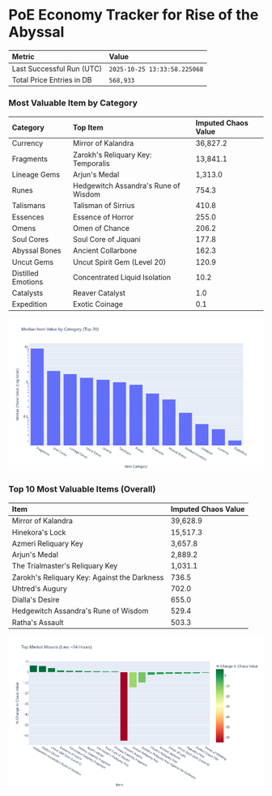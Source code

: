 # PoE Economy Tracker for Rise of the Abyssal

<!-- START_MAINTENANCE -->
| Metric | Value |
|:---|:---|
| Last Successful Run (UTC) | `2025-10-25 13:33:58.225068` |
| Total Price Entries in DB | `568,933` |

<!-- END_MAINTENANCE -->

<!-- START_DATAFRAME_DEBUG -->
<!-- END_DATAFRAME_DEBUG -->

<!-- START_CATEGORY_ANALYSIS -->
### Most Valuable Item by Category
| Category | Top Item | Imputed Chaos Value |
| :--- | :--- | :--- |
| Currency | Mirror of Kalandra | 36,827.2 |
| Fragments | Zarokh's Reliquary Key: Temporalis | 13,841.1 |
| Lineage Gems | Arjun's Medal | 1,313.0 |
| Runes | Hedgewitch Assandra's Rune of Wisdom | 754.3 |
| Talismans | Talisman of Sirrius | 410.8 |
| Essences | Essence of Horror | 255.0 |
| Omens | Omen of Chance | 206.2 |
| Soul Cores | Soul Core of Jiquani | 177.8 |
| Abyssal Bones | Ancient Collarbone | 162.3 |
| Uncut Gems | Uncut Spirit Gem (Level 20) | 120.9 |
| Distilled Emotions | Concentrated Liquid Isolation | 10.2 |
| Catalysts | Reaver Catalyst | 1.0 |
| Expedition | Exotic Coinage | 0.1 |


![Category Analysis Chart](charts/category_analysis.png)
<!-- END_ANALYSIS -->

<!-- START_ANALYSIS -->
### Top 10 Most Valuable Items (Overall)
| Item | Imputed Chaos Value |
| :--- | :--- |
| Mirror of Kalandra | 39,628.9 |
| Hinekora's Lock | 15,517.3 |
| Azmeri Reliquary Key | 3,657.8 |
| Arjun's Medal | 2,889.2 |
| The Trialmaster's Reliquary Key | 1,031.1 |
| Zarokh's Reliquary Key: Against the Darkness | 736.5 |
| Uhtred's Augury | 702.0 |
| Dialla's Desire | 655.0 |
| Hedgewitch Assandra's Rune of Wisdom | 529.4 |
| Ratha's Assault | 503.3 |


![Market Movers Chart](charts/market_movers.png)
<!-- END_ANALYSIS -->
